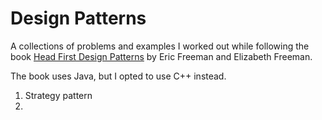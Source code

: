 # Design Patterns

A collections of problems and examples I worked out while following the book [Head First Design Patterns](http://shop.oreilly.com/product/9780596007126) by Eric Freeman and Elizabeth Freeman.

The book uses Java, but I opted to use C++ instead.

1) Strategy pattern
2) 